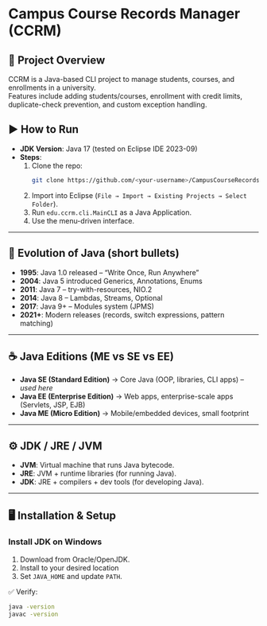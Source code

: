 # Campus Course Records Manager (CCRM)

## 📌 Project Overview
CCRM is a Java-based CLI project to manage students, courses, and enrollments in a university.  
Features include adding students/courses, enrollment with credit limits, duplicate-check prevention, and custom exception handling.

## ▶️ How to Run
- **JDK Version**: Java 17 (tested on Eclipse IDE 2023-09)
- **Steps**:
  1. Clone the repo:  
     ```bash
     git clone https://github.com/<your-username>/CampusCourseRecordsManager.git
     ```
  2. Import into Eclipse (`File → Import → Existing Projects → Select Folder`).
  3. Run `edu.ccrm.cli.MainCLI` as a Java Application.
  4. Use the menu-driven interface.

---

## 🧾 Evolution of Java (short bullets)
- **1995**: Java 1.0 released – “Write Once, Run Anywhere”
- **2004**: Java 5 introduced Generics, Annotations, Enums
- **2011**: Java 7 – try-with-resources, NIO.2
- **2014**: Java 8 – Lambdas, Streams, Optional
- **2017**: Java 9+ – Modules system (JPMS)
- **2021+**: Modern releases (records, switch expressions, pattern matching)

---

## ☕ Java Editions (ME vs SE vs EE)
- **Java SE (Standard Edition)** → Core Java (OOP, libraries, CLI apps) – *used here*
- **Java EE (Enterprise Edition)** → Web apps, enterprise-scale apps (Servlets, JSP, EJB)
- **Java ME (Micro Edition)** → Mobile/embedded devices, small footprint

---

## ⚙️ JDK / JRE / JVM
- **JVM**: Virtual machine that runs Java bytecode.
- **JRE**: JVM + runtime libraries (for running Java).
- **JDK**: JRE + compilers + dev tools (for developing Java).

---

## 🖥️ Installation & Setup
### Install JDK on Windows
1. Download from Oracle/OpenJDK.
2. Install to your desired location
3. Set `JAVA_HOME` and update `PATH`.

✅ Verify:
```bash
java -version
javac -version

